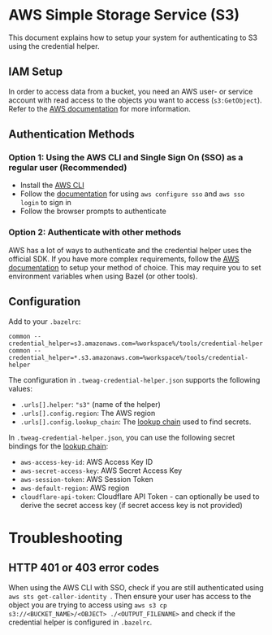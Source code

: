 # AWS Simple Storage Service (S3)

This document explains how to setup your system for authenticating to S3 using the credential helper.

## IAM Setup

In order to access data from a bucket, you need an AWS user- or service account with read access to the objects you want to access (`s3:GetObject`).
Refer to the [AWS documentation][aws-iam] for more information.

## Authentication Methods

### Option 1: Using the AWS CLI and Single Sign On (SSO) as a regular user (Recommended)

- Install the [AWS CLI][aws-install]
- Follow the [documentation][aws-sso-login] for using `aws configure sso` and `aws sso login` to sign in
- Follow the browser prompts to authenticate

### Option 2: Authenticate with other methods

AWS has a lot of ways to authenticate and the credential helper uses the official SDK. If you have more complex requirements, follow the [AWS documentation][aws-sdk-auth] to setup your method of choice.
This may require you to set environment variables when using Bazel (or other tools).

## Configuration

Add to your `.bazelrc`:

```
common --credential_helper=s3.amazonaws.com=%workspace%/tools/credential-helper
common --credential_helper=*.s3.amazonaws.com=%workspace%/tools/credential-helper
```

The configuration in `.tweag-credential-helper.json` supports the following values:

- `.urls[].helper`: `"s3"` (name of the helper)
- `.urls[].config.region`: The AWS region
- `.urls[].config.lookup_chain`: The [lookup chain][lookup_chain] used to find secrets.

In `.tweag-credential-helper.json`, you can use the following secret bindings for the [lookup chain][lookup_chain]:

- `aws-access-key-id`: AWS Access Key ID
- `aws-secret-access-key`: AWS Secret Access Key
- `aws-session-token`: AWS Session Token
- `aws-default-region`: AWS region
- `cloudflare-api-token`: Cloudflare API Token - can optionally be used to derive the secret access key (if secret access key is not provided)

# Troubleshooting

## HTTP 401 or 403 error codes

When using the AWS CLI with SSO, check if you are still authenticated using `aws sts get-caller-identity `.
Then ensure your user has access to the object you are trying to access using `aws s3 cp s3://<BUCKET_NAME>/<OBJECT> ./<OUTPUT_FILENAME>` and check if the credential helper is configured in `.bazelrc`.

[aws-iam]: https://docs.aws.amazon.com/AmazonS3/latest/userguide/security-iam.html
[aws-install]: https://docs.aws.amazon.com/cli/latest/userguide/getting-started-install.html
[aws-sso-login]: https://docs.aws.amazon.com/signin/latest/userguide/command-line-sign-in.html
[aws-sdk-auth]: https://docs.aws.amazon.com/sdkref/latest/guide/access.html
[lookup_chain]: /docs/lookup_chain.md
